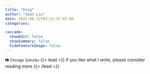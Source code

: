 ```yaml
---
title: "blog"
author: "Sean Liu"
date: 2022-08-12T03:13:37-07:00
categories:

cascade:
  showEdit: false
  showSummary: false
  hideFeatureImage: false
---
```

<small>:camera: Chicago Suburbs</small>
{{< lead >}} if you like what I write, please consider reading more {{< /lead >}}

